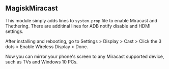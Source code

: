 ## MagiskMiracast
This module simply adds lines to `system.prop` file to enable Miracast and Thethering. There are additinal lines for ADB notify disable and HDMI settings.

After installing and rebooting, go to Settings > Display > Cast > Click the 3 dots > Enable Wireless Display > Done.

Now you can mirror your phone's screen to any Miracast supported device, such as TVs and Windows 10 PCs.
